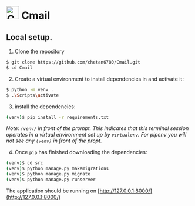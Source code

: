 # <img src="https://user-images.githubusercontent.com/62825092/134491462-35446f6c-fa65-45ec-a844-a9f152d20929.png" alt="Cmail logo" style="width:35px"> Cmail

## Local setup.

1. Clone the repository

```sh
$ git clone https://github.com/chetan6780/Cmail.git
$ cd Cmail
```

2. Create a virtual environment to install dependencies in and activate it:

```sh
$ python -m venv .
$ .\Scripts\activate
```

3. install the dependencies:

```sh
(venv)$ pip install -r requirements.txt
```
*Note: `(venv)` in front of the prompt. This indicates that this terminal
session operates in a virtual environment set up by `virtualenv`.
For pipenv you will not see any `(venv)` in front of the propt.*

4. Once `pip` has finished downloading the dependencies:
```sh
(venv)$ cd src
(venv)$ python manage.py makemigrations
(venv)$ python manage.py migrate
(venv)$ python manage.py runserver
```
The application should be running on [http://127.0.0.1:8000/](http://127.0.0.1:8000/)
